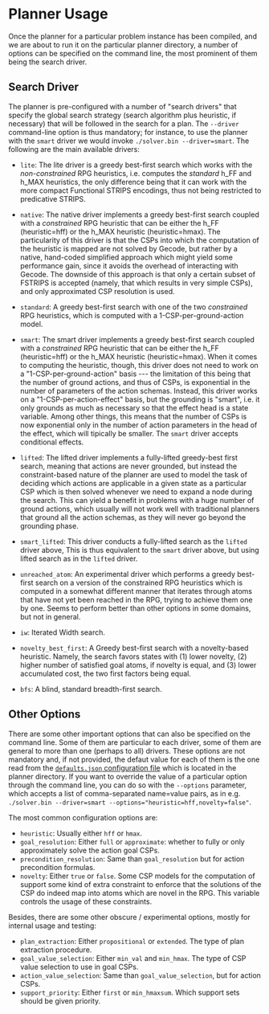 
Planner Usage
==============

Once the planner for a particular problem instance has been compiled, and we are about to run it on the particular planner directory,
a number of options can be specified on the command line, the most prominent of them being the search driver.


Search Driver
-------------

The planner is pre-configured with a number of "search drivers" that specify the global search strategy
(search algorithm plus heuristic, if necessary) that will be followed in the search for a plan.
The `--driver` command-line option is thus mandatory; for instance, to use the planner with the `smart` driver we would invoke 
`./solver.bin --driver=smart`. The following are the main available drivers:

* `lite`: The lite driver is a greedy best-first search which works with the _non-constrained_ RPG heuristics, i.e. computes the _standard_
h_FF and h_MAX heuristics, the only difference being that it can work with the more compact Functional STRIPS encodings, thus not being restricted to
predicative STRIPS.

* `native`: The native driver implements a greedy best-first search coupled with a _constrained_ RPG heuristic that can be
either the h_FF (heuristic=hff) or the h_MAX heuristic (heuristic=hmax). The particularity of this driver is that the CSPs into which
the computation of the heuristic is mapped are not solved by Gecode, but rather by a native, hand-coded simplified approach which might yield some performance gain, since it avoids the overhead of interacting with Gecode. The downside of this approach is that only a certain subset of 
FSTRIPS is accepted (namely, that which results in very simple CSPs), and only approximated CSP resolution is used.

* `standard`: A greedy best-first search with one of the two _constrained_ RPG heuristics, which is computed with a 1-CSP-per-ground-action model.

* `smart`: The smart driver implements a greedy best-first search coupled with a _constrained_ RPG heuristic that can be
either the h_FF (heuristic=hff) or the h_MAX heuristic (heuristic=hmax). When it comes to computing the heuristic, though, 
this driver does not need to work on a "1-CSP-per-ground-action" basis --- the limitation of this being that
the number of ground actions, and thus of CSPs, is exponential in the number of parameters of the action schemas.
Instead, this driver works on a "1-CSP-per-action-effect" basis, but the grounding is "smart", i.e. it only grounds as much as necessary
so that the effect head is a state variable. Among other things, this means that the number of CSPs is now
exponential only in the number of action parameters in the head of the effect, which will tipically be smaller.
The `smart` driver accepts conditional effects.

* `lifted`: The lifted driver implements a fully-lifted greedy-best first search, meaning that actions are never grounded, but instead
the constraint-based nature of the planner are used to model the task of deciding which actions are applicable in a given state as a particular CSP which is then solved whenever we need to expand a node during the search. This can yield a benefit in problems with a huge number
of ground actions, which usually will not work well with traditional planners that ground all the action schemas, as they will never go beyond the grounding phase.

* `smart_lifted`: This driver conducts a fully-lifted search as the `lifted` driver above, 
This is thus equivalent to the `smart` driver above, but using lifted search as in the `lifted` driver.

* `unreached_atom`: An experimental driver which performs a greedy best-first search on a version of the constrained RPG heuristics which is computed
in a somewhat different manner that iterates through atoms that have not yet been reached in the RPG, trying to achieve them one by one.
Seems to perform better than other options in some domains, but not in general.

* `iw`: Iterated Width search.

* `novelty_best_first`: A Greedy best-first search with a novelty-based heuristic. Namely, the search favors states with
(1) lower novelty, (2) higher number of satisfied goal atoms, if novelty is equal, and (3) lower accumulated cost, the two
first factors being equal.

* `bfs`: A blind, standard breadth-first search.


Other Options
-------------

There are some other important options that can also be specified on the command line. Some of them are particular to each driver,
some of them are general to more than one (perhaps to all) drivers.
These options are not mandatory and, if not provided, the defaut value for each of them is the one read from the
[`defaults.json` configuration file](https://github.com/aig-upf/fs/blob/master/planners/generic/defaults.json) which is located in the planner directory.
If you want to override the value of a particular option through the command line, you can do so with the `--options` parameter,
which accepts a list of comma-separated name=value pairs, as in e.g.
`./solver.bin --driver=smart --options="heuristic=hff,novelty=false"`.

The most common configuration options are:

* `heuristic`: Usually either `hff` or `hmax`.
* `goal_resolution`: Either `full` or `approximate`: whether to fully or only approximately solve the action goal CSPs.
* `precondition_resolution`: Same than `goal_resolution` but for action precondition formulas.
* `novelty`: Either `true` or `false`.
Some CSP models for the computation of  support some kind of extra constraint to enforce that the solutions
of the CSP do indeed map into atoms which are novel in the RPG. This variable controls the usage of these constraints.


Besides, there are some other obscure / experimental options, mostly for internal usage and testing:
* `plan_extraction`: Either `propositional` or `extended`. The type of plan extraction procedure.
* `goal_value_selection`: Either `min_val` and `min_hmax`. The type of CSP value selection to use in goal CSPs. 
* `action_value_selection`: Same than `goal_value_selection`, but for action CSPs.
* `support_priority`: Either `first` or `min_hmaxsum`. Which support sets should be given priority.



